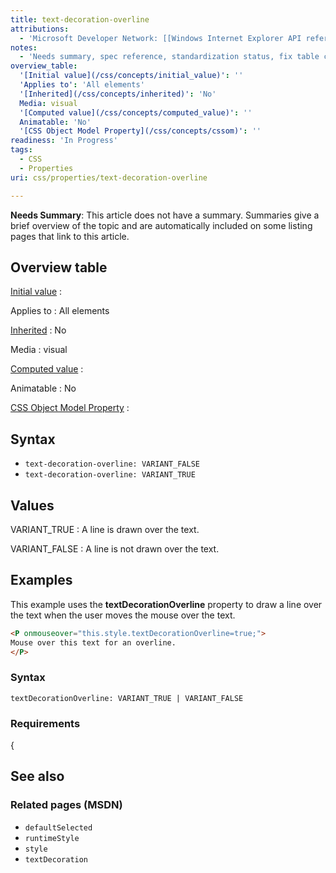 ```yaml
---
title: text-decoration-overline
attributions:
  - 'Microsoft Developer Network: [[Windows Internet Explorer API reference](http://msdn.microsoft.com/en-us/library/ie/hh828809%28v=vs.85%29.aspx) Article]'
notes:
  - 'Needs summary, spec reference, standardization status, fix table coding in Notes, fix broken link'
overview_table:
  '[Initial value](/css/concepts/initial_value)': ''
  'Applies to': 'All elements'
  '[Inherited](/css/concepts/inherited)': 'No'
  Media: visual
  '[Computed value](/css/concepts/computed_value)': ''
  Animatable: 'No'
  '[CSS Object Model Property](/css/concepts/cssom)': ''
readiness: 'In Progress'
tags:
  - CSS
  - Properties
uri: css/properties/text-decoration-overline

---
```

**Needs Summary**: This article does not have a summary. Summaries give a brief overview of the topic and are automatically included on some listing pages that link to this article.

## <span>Overview table</span>

[Initial value](/css/concepts/initial_value)
:

Applies to
:   All elements

[Inherited](/css/concepts/inherited)
:   No

Media
:   visual

[Computed value](/css/concepts/computed_value)
:

Animatable
:   No

[CSS Object Model Property](/css/concepts/cssom)
:

## <span>Syntax</span>

-   `text-decoration-overline: VARIANT_FALSE`
-   `text-decoration-overline: VARIANT_TRUE`

## <span>Values</span>

VARIANT\_TRUE
:   A line is drawn over the text.

VARIANT\_FALSE
:   A line is not drawn over the text.

## <span>Examples</span>

This example uses the **textDecorationOverline** property to draw a line over the text when the user moves the mouse over the text.

``` html
<P onmouseover="this.style.textDecorationOverline=true;">
Mouse over this text for an overline.
</P>
```

### <span>Syntax</span>

`textDecorationOverline: VARIANT_TRUE | VARIANT_FALSE`

### <span>Requirements</span>

{

## <span>See also</span>

### <span>Related pages (MSDN)</span>

-   `defaultSelected`
-   `runtimeStyle`
-   `style`
-   `textDecoration`
